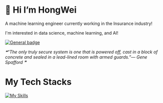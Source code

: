 # 👋 Hi I’m HongWei
A machine learning engineer currently working in the Insurance industry!

I'm interested in data science, machine learning, and AI!

[![General badge](https://img.shields.io/badge/LinkedIn-0077B5?style=for-the-badge&logo=linkedin&logoColor=white)](https://www.linkedin.com/in/hongweichua/)


<!--STARTS_HERE_QUOTE_README-->
<i>❝“The only truly secure system is one that is powered off, cast in a block of concrete and sealed in a lead-lined room with armed guards.”— Gene Spafford   ❞</i>
<!--ENDS_HERE_QUOTE_README-->


# My Tech Stacks

[![My Skills](https://skillicons.dev/icons?i=py,vim,anaconda,vscode,docker,git,postgres,aws,gcp,linux)](https://skillicons.dev)

<!---
hwchua0209/hwchua0209 is a ✨ special ✨ repository because its `README.md` (this file) appears on your GitHub profile.
You can click the Preview link to take a look at your changes.
--->
